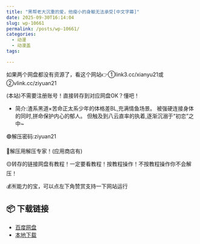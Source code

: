 ```yaml
---
title: "黑帮老大沉重的爱，他瘦小的身躯无法承受[中文字幕]"
date: 2025-09-30T16:14:04
slug: wp-10661
permalink: /posts/wp-10661/
categories:
  - 动漫
  - 动漫盖
tags:

---
```


如果两个网盘都没有资源了，看这个网站👉①link3.cc/xianyu21或②vlink.cc/ziyuan21

(本站)不需要注册账号！直接转存到对应网盘OK？懂吧！

*   简介:渣系黑道×苦命正太系少年的体格差BL,充满情鱼场景。 被强硬连接身体的同时,拼命保护内心的郁人。 但触及到八云直率的执着,逐渐沉溺于“初恋”之中~

🟢解压密码:ziyuan21

🔵解压用解压专家！(应用商店有)

🟡转存的链接网盘有教程！一定要看教程！按教程操作！不按教程操作你不会解压！

💰🈶能力的宝，可以点左下角赞赏支持一下网站运行

## 📦 下载链接
- [百度网盘](https://blziyuan21.com/pay-download/10661?key=dea9b819c1&down_id=0)
- [本地下载](https://blziyuan21.com/pay-download/10661?key=dea9b819c1&down_id=1)

